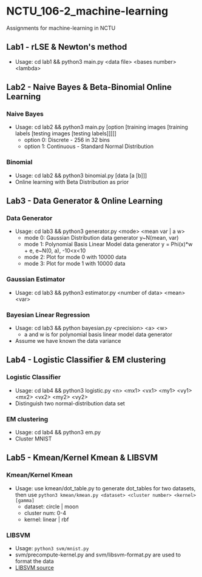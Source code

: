 # NCTU\_106-2\_machine-learning
Assignments for machine-learning in NCTU

## Lab1 - rLSE & Newton's method
- Usage: cd lab1 && python3 main.py &lt;data file&gt; &lt;bases number&gt; &lt;lambda&gt;

## Lab2 - Naive Bayes & Beta-Binomial Online Learning
### Naive Bayes
- Usage: cd lab2 && python3 main.py \[option \[training images \[training labels \[testing images \[testing labels\]\]\]\]\]
  - option 0: Discrete - 256 in 32 bins
  - option 1: Continuous - Standard Normal Distribution

### Binomial
- Usage: cd lab2 && python3 binomial.py \[data \[a \[b\]\]\]
- Online learning with Beta Distribution as prior

## Lab3 - Data Generator & Online Learning
### Data Generator
- Usage: cd lab3 && python3 generator.py &lt;mode&gt; &lt;mean var | a w&gt;
  - mode 0: Gaussian Distribution data generator y~N(mean, var)
  - mode 1: Polynomial Basis Linear Model data generator y = Phi(x)\*w + e, e~N(0, a), -10&lt;x&lt;10
  - mode 2: Plot for mode 0 with 10000 data
  - mode 3: Plot for mode 1 with 10000 data

### Gaussian Estimator
- Usage: cd lab3 && python3 estimator.py &lt;number of data&gt; &lt;mean&gt; &lt;var&gt;

### Bayesian Linear Regression
- Usage: cd lab3 && python bayesian.py &lt;precision&gt; &lt;a&gt; &lt;w&gt;
  - a and w is for polynomial basis linear model data generator
- Assume we have known the data variance

## Lab4 - Logistic Classifier & EM clustering
### Logistic Classifier
- Usage: cd lab4 && python3 logistic.py &lt;n&gt; &lt;mx1&gt; &lt;vx1&gt; &lt;my1&gt; &lt;vy1&gt; &lt;mx2&gt; &lt;vx2&gt; &lt;my2&gt; &lt;vy2&gt;
- Distinguish two normal-distribution data set

### EM clustering
- Usage: cd lab4 && python3 em.py
- Cluster MNIST

## Lab5 - Kmean/Kernel Kmean & LIBSVM
### Kmean/Kernel Kmean
- Usage: use kmean/dot\_table.py to generate dot\_tables for two datasets, then use `python3 kmean/kmean.py <dataset> <cluster number> <kernel> [gamma]`
  - dataset: circle | moon
  - cluster num: 0-4
  - kernel: linear | rbf

### LIBSVM
- Usage: `python3 svm/mnist.py`
- svm/precompute-kernel.py and svm/libsvm-format.py are used to format the data
- [LIBSVM source](https://www.csie.ntu.edu.tw/~cjlin/libsvm/)
